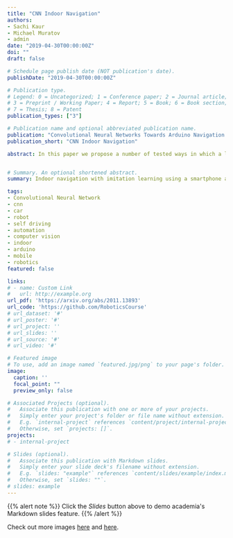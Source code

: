 ```yaml
---
title: "CNN Indoor Navigation"
authors:
- Sachi Kaur
- Michael Muratov
- admin
date: "2019-04-30T00:00:00Z"
doi: ""
draft: false

# Schedule page publish date (NOT publication's date).
publishDate: "2019-04-30T00:00:00Z"

# Publication type.
# Legend: 0 = Uncategorized; 1 = Conference paper; 2 = Journal article;
# 3 = Preprint / Working Paper; 4 = Report; 5 = Book; 6 = Book section;
# 7 = Thesis; 8 = Patent
publication_types: ["3"]

# Publication name and optional abbreviated publication name.
publication: "Convolutional Neural Networks Towards Arduino Navigation of Indoor Environment"
publication_short: "CNN Indoor Navigation"

abstract: In this paper we propose a number of tested ways in which a low-budget demo car could be made to navigate an indoor environment. Canny Edge Detection, Supervised Floor Detection and Imitation Learning were used separately and are contrasted in their effectiveness. The equipment used in this paper approximated an autonomous robot configured to work with a mobile device for image processing. This paper does not provide definitive solutions and simply illustrates the approaches taken to successfully achieve autonomous navigation of indoor environments. The successes and failures of all approaches were recorded and elaborated on to give the reader an insight into the construction of such an autonomous robot.


# Summary. An optional shortened abstract.
summary: Indoor navigation with imitation learning using a smartphone as a sensor and controller.

tags:
- Convolutional Neural Network
- cnn
- car
- robot
- self driving
- automation
- computer vision
- indoor
- arduino
- mobile
- robotics
featured: false

links:
# - name: Custom Link
#   url: http://example.org
url_pdf: 'https://arxiv.org/abs/2011.13893'
url_code: 'https://github.com/RoboticsCourse'
# url_dataset: '#'
# url_poster: '#'
# url_project: ''
# url_slides: ''
# url_source: '#'
# url_video: '#'

# Featured image
# To use, add an image named `featured.jpg/png` to your page's folder. 
image:
  caption: ''
  focal_point: ""
  preview_only: false

# Associated Projects (optional).
#   Associate this publication with one or more of your projects.
#   Simply enter your project's folder or file name without extension.
#   E.g. `internal-project` references `content/project/internal-project/index.md`.
#   Otherwise, set `projects: []`.
projects:
# - internal-project

# Slides (optional).
#   Associate this publication with Markdown slides.
#   Simply enter your slide deck's filename without extension.
#   E.g. `slides: "example"` references `content/slides/example/index.md`.
#   Otherwise, set `slides: ""`.
# slides: example
---
```


{{% alert note %}}
Click the *Slides* button above to demo academia's Markdown slides feature.
{{% /alert %}}

Check out more images [here](/publication/self-driving-1/img2.jpg) and [here](/publication/self-driving-1/img3.jpg).